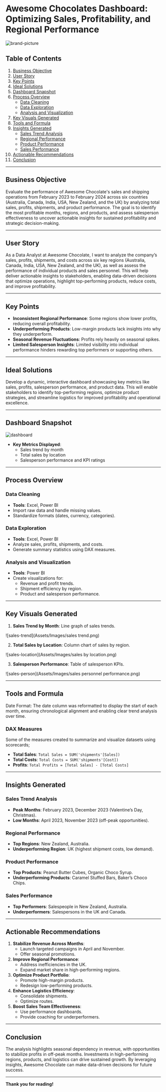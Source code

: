 # Awesome Chocolates Dashboard: Optimizing Sales, Profitability, and Regional Performance

![brand-picture](Assets/Images/pic.png)


## Table of Contents
1. [Business Objective](#business-objective)
2. [User Story](#user-story)
3. [Key Points](#key-points)
4. [Ideal Solutions](#ideal-solutions)
5. [Dashboard Snapshot](#dashboard-snapshot)
6. [Process Overview](#process-overview)
   - [Data Cleaning](#data-cleaning)
   - [Data Exploration](#data-exploration)
   - [Analysis and Visualization](#analysis-and-visualization)
7. [Key Visuals Generated](#key-visuals-generated)
8. [Tools and Formula](#tools-and-formula)
9. [Insights Generated](#insights-generated)
   - [Sales Trend Analysis](#sales-trend-analysis)
   - [Regional Performance](#regional-performance)
   - [Product Performance](#product-performance)
   - [Sales Performance](#sales-performance)
10. [Actionable Recommendations](#actionable-recommendations)
11. [Conclusion](#conclusion)

---

## Business Objective
Evaluate the performance of Awesome Chocolate's sales and shipping operations from February 2023 to February 2024 across six countries (Australia, Canada, India, USA, New Zealand, and the UK) by analyzing total sales, profits, shipments, and product performance. The goal is to identify the most profitable months, regions, and products, and assess salesperson effectiveness to uncover actionable insights for sustained profitability and strategic decision-making.

---

## User Story
As a Data Analyst at Awesome Chocolate, I want to analyze the company’s sales, profits, shipments, and costs across six key regions (Australia, Canada, India, USA, New Zealand, and the UK), as well as assess the performance of individual products and sales personnel. This will help deliver actionable insights to stakeholders, enabling data-driven decisions that optimize operations, highlight top-performing products, reduce costs, and improve profitability.

---

## Key Points
- **Inconsistent Regional Performance**: Some regions show lower profits, reducing overall profitability.
- **Underperforming Products**: Low-margin products lack insights into why they underperform.
- **Seasonal Revenue Fluctuations**: Profits rely heavily on seasonal spikes.
- **Limited Salesperson Insights**: Limited visibility into individual performance hinders rewarding top performers or supporting others.

---

## Ideal Solutions
Develop a dynamic, interactive dashboard showcasing key metrics like sales, profits, salesperson performance, and product data. This will enable stakeholders to identify top-performing regions, optimize product strategies, and streamline logistics for improved profitability and operational excellence.

---

## Dashboard Snapshot

![dashboard](Assets/Images/Dashboard.png)

- **Key Metrics Displayed**:
  - Sales trend by month
  - Total sales by location
  - Salesperson performance and KPI ratings

---

## Process Overview
### Data Cleaning
- **Tools**: Excel, Power BI
- Import raw data and handle missing values.
- Standardize formats (dates, currency, categories).

### Data Exploration
- **Tools**: Excel, Power BI
- Analyze sales, profits, shipments, and costs.
- Generate summary statistics using DAX measures.

### Analysis and Visualization
- **Tools**: Power BI
- Create visualizations for:
  - Revenue and profit trends.
  - Shipment efficiency by region.
  - Product and salesperson performance.

---

## Key Visuals Generated
1. **Sales Trend by Month**: Line graph of sales trends.

![sales-trend](Assets/Images/sales trend.png)

2. **Total Sales by Location**: Column chart of sales by region.

![sales-location](Assets/Images/sales by location.png)

3. **Salesperson Performance**: Table of salesperson KPIs.

![sales-person](Assets/Images/sales personnel performance.png)


---

## Tools and Formula
Date Format: The date column was reformatted to display the start of each month, ensuring chronological alignment and enabling clear trend analysis over time.
### DAX Measures
Some of the measures created to summarize and visualize datasets using scorecards;
- **Total Sales**: `Total Sales = SUM('shipments'[Sales])`
- **Total Costs**: `Total Costs = SUM('shipments'[Cost])`
- **Profits**: `Total Profits = [Total Sales] - [Total Costs]`

---

## Insights Generated
### Sales Trend Analysis
- **Peak Months**: February 2023, December 2023 (Valentine’s Day, Christmas).
- **Low Months**: April 2023, November 2023 (off-peak opportunities).

### Regional Performance
- **Top Regions**: New Zealand, Australia.
- **Underperforming Region**: UK (highest shipment costs, low demand).

### Product Performance
- **Top Products**: Peanut Butter Cubes, Organic Choco Syrup.
- **Underperforming Products**: Caramel Stuffed Bars, Baker’s Choco Chips.

### Sales Performance
- **Top Performers**: Salespeople in New Zealand, Australia.
- **Underperformers**: Salespersons in the UK and Canada.

---

## Actionable Recommendations
1. **Stabilize Revenue Across Months**:
   - Launch targeted campaigns in April and November.
   - Offer seasonal promotions.
2. **Improve Regional Performance**:
   - Address inefficiencies in the UK.
   - Expand market share in high-performing regions.
3. **Optimize Product Portfolio**:
   - Promote high-margin products.
   - Redesign low-performing products.
4. **Enhance Logistics Efficiency**:
   - Consolidate shipments.
   - Optimize routes.
5. **Boost Sales Team Effectiveness**:
   - Use performance dashboards.
   - Provide coaching for underperformers.

---

## Conclusion
The analysis highlights seasonal dependency in revenue, with opportunities to stabilize profits in off-peak months. Investments in high-performing regions, products, and logistics can drive sustained growth. By leveraging insights, Awesome Chocolate can make data-driven decisions for future success.

---

**Thank you for reading!**
